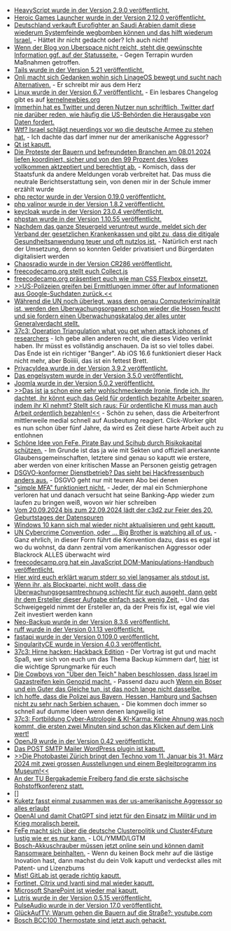 * [HeavyScript wurde in der Version 2.9.0 veröffentlicht.](https://github.com/Heavybullets8/heavy_script/releases/tag/v2.9.0)
* [Heroic Games Launcher wurde in der Version 2.12.0 veröffentlicht.](https://github.com/Heroic-Games-Launcher/HeroicGamesLauncher/releases/tag/v2.12.0)
* [Deutschland verkauft Eurofighter an Saudi Arabien damit diese wiederum Systemfeinde wegbomben können und das hilft wiederum Israel.](http://blog.fefe.de/?ts=9b65faa9) - Hättet ihr nicht gedacht oder? Ich auch nicht!
* [Wenn der Blog von Uberspace nicht reicht, steht die gewünschte Information ggf. auf der Statusseite.](https://is.uberspace.online/) - Gegen Terrapin wurden Maßnahmen getroffen.
* [Tails wurde in der Version 5.21 veröffentlicht.](https://www.linux-magazin.de/news/tails-5-21-behebt-fehler/)
* [Onli macht sich Gedanken wohin sich LinageOS bewegt und sucht nach Alternativen.](https://www.onli-blogging.de/2334/Warum-ich-2024-nach-Alternativen-zu-LineageOS-suchen-werde-von-Bankingapps-zu-Projektzustand-und-ausrichtung.html) - Er schreibt mir aus dem Herz
* [Linux wurde in der Version 6.7 veröffentlicht.](https://lwn.net/Articles/957098/) - Ein lesbares Changelog gibt es auf [kernelnewbies.org](https://kernelnewbies.org/Linux_6.7)
* [Immerhin hat es Twitter und deren Nutzer nun schriftlich, Twitter darf nie darüber reden, wie häufig die US-Behörden die Herausgabe von Daten fordert.](http://blog.fefe.de/?ts=9b629d04)
* [Wtf? Israel schlägt neuerdings vor wo die deutsche Armee zu stehen hat.](http://blog.fefe.de/?ts=9b62dcbc) - Ich dachte das darf immer nur der amerikanische Aggressor?
* [Qt ist kaputt.](http://blog.fefe.de/?ts=9b62d7f4)
* [Die Proteste der Bauern und befreundeten Branchen am 08.01.2024 liefen koordiniert, sicher und von den 99 Prozent des Volkes vollkommen aktzeptiert und berechtigt ab.](http://blog.fefe.de/?ts=9b62d112) - Komisch, dass der Staatsfunk da andere Meldungen vorab verbreitet hat. Das muss die neutrale Berichtserstattung sein, von denen mir in der Schule immer erzählt wurde
* [php rector wurde in der Version 0.19.0 veröffentlicht.](https://github.com/rectorphp/rector/releases/tag/0.19.0)
* [php valinor wurde in der Version 1.8.2 veröffentlicht.](https://github.com/CuyZ/Valinor/releases/tag/1.8.2)
* [keycloak wurde in der Version 23.0.4 veröffentlicht.](https://github.com/keycloak/keycloak/releases/tag/23.0.4)
* [phpstan wurde in der Version 1.10.55 veröffentlicht.](https://github.com/phpstan/phpstan/releases/tag/1.10.55)
* [Nachdem das ganze Steuergeld veruntreut wurde, meldet sich der Verband der gesetzlichen Krankenkassen und gibt zu, dass die ditigale Gesundheitsanwendung teuer und oft nutzlos ist.](https://www.borncity.com/blog/2024/01/09/verband-der-gesetzlichen-krankenkassen-gkv-digitale-gesundheitsanwendungen-diga-teuer-und-oft-nutzlos/) - Natürlich erst nach der Umsetzung, denn so konnten Gelder privatisiert und Bürgerdaten digitalisiert werden
* [Chaosradio wurde in der Version CR286 veröffentlicht.](https://chaosradio.de/cr286-dicke-bretter-diesmal-mit-internationaler-computerkriminalitaet)
* [freecodecamp.org stellt euch Collect.js](https://www.freecodecamp.org/news/work-with-javascript-arrays-objects-with-collect-js/)
* [freecodecamp.org präsentiert euch wie man CSS Flexbox einsetzt.](https://www.freecodecamp.org/news/break-out-elements-from-containers-using-flexbox/)
* [>>US-Polizeien greifen bei Ermittlungen immer öfter auf Informationen aus Google-Suchdaten zurück.<<](https://netzpolitik.org/2024/google-search-digitale-rasterfahndungen-durch-die-us-polizei/)
* [Während die UN noch überlegt, wass denn genau Computerkriminalität ist, werden den Überwachungsorganen schon wieder die Hosen feucht und sie fordern einen Überwachungskatalog der alles unter Generalverdacht stellt.](https://netzpolitik.org/2024/un-cybercrime-convention-der-vertrag-soll-einen-umfassenden-zugang-zu-daten-schaffen/)
* [37c3: Operation Triangulation what you get when attack iphones of researchers](https://media.ccc.de/v/37c3-11859-operation_triangulation_what_you_get_when_attack_iphones_of_researchers) - Ich gebe allen anderen recht, die dieses Video verlinkt haben. Ihr müsst es vollständig anschauen. Da ist so viel tolles dabei. Das Ende ist ein richtiger "Banger". Ab iOS 16.6 funktioniert dieser Hack nicht mehr, aber Boiiiii, das ist ein fettest Brett.
* [PrivacyIdea wurde in der Version 3.9.2 veröffentlicht.](https://github.com/privacyidea/privacyidea/releases/tag/v3.9.2)
* [Das engelsystem wurde in der Version 3.5.0 veröffentlicht.](https://github.com/engelsystem/engelsystem/releases/tag/v3.5.0)
* [Joomla wurde in der Version 5.0.2 veröffentlicht.](https://github.com/joomla/joomla-cms/releases/tag/5.0.2)
* [>>Das ist ja schon eine sehr wohlschmeckende Ironie, finde ich. Ihr dachtet, ihr könnt euch das Geld für ordentlich bezahlte Arbeiter sparen, indem ihr KI nehmt? Stellt sich raus: Für ordentliche KI muss man auch Arbeit ordentlich bezahlen!<<](http://blog.fefe.de/?ts=9b61f856) - Schön zu sehen, dass die Arbeiterfront mittlerweile medial schnell auf Ausbeutung reagiert. Click-Worker gibt es nun schon über fünf Jahre, da wird es Zeit diese harte Arbeit auch zu entlohnen
* [Schöne Idee von FeFe, Pirate Bay und Scihub durch Risikokapital schützen.](http://blog.fefe.de/?ts=9b60b97e) - Im Grunde ist das ja wie mit Sekten und offiziell anerkannte Glaubensgemeinschaften, letztere sind genau so kaputt wie erstere, aber werden von einer kritischen Masse an Personen geistig getragen
* [DSGVO-konformer Dienstbetrieb? Das sieht bei Hackfressenbuch anders aus.](https://noyb.eu/de/meta-ignores-users-right-easily-withdraw-consent) - DSGVO geht nur mit teurem Abo bei denen
* ["simple MFA" funktioniert nicht.](https://utcc.utoronto.ca/~cks/space/blog/tech/MFAIsBothSimpleAndWork) - Jeder, der mal ein Schmierphone verloren hat und danach versucht hat seine Banking-App wieder zum laufen zu bringen weiß, wovon wir hier schreiben
* [Vom 20.09.2024 bis zum 22.09.2024 lädt der c3d2 zur Feier des 20. Geburtstages der Datenspuren](https://events.ccc.de/2024/01/10/ds24-ankuendigung/)
* [Windows 10 kann sich mal wieder nicht aktualisieren und geht kaputt.](https://www.bleepingcomputer.com/news/microsoft/windows-10-kb5034441-security-update-fails-with-0x80070643-errors/)
* [UN Cybercrime Convention, oder ... Big Brother is watching all of us.](https://netzpolitik.org/2024/un-cybercrime-convention-wie-der-traum-eines-autoritaeren-staates/) - Ganz ehrlich, in dieser Form führt die Konvention dazu, dass es egal ist wo du wohnst, da dann zentral vom amerikanischen Aggressor oder Blackrock ALLES überwacht wird
* [freecodecamp.org hat ein JavaScript DOM-Manipulations-Handbuch veröffentlicht.](https://www.freecodecamp.org/news/the-javascript-dom-manipulation-handbook/)
* [Hier wird euch erklärt warum stderr so viel langsamer als stdout ist.](https://blog.orhun.dev/stdout-vs-stderr/)
* [Wenn ihr, als Blockpartei, nicht wollt, dass die Überwachungsgesamtrechnung schlecht für euch ausgeht, dann gebt ihr dem Ersteller dieser Aufgabe einfach sack wenig Zeit.](https://netzpolitik.org/2024/ueberwachungsgesamtrechnung-jetzt-gehts-los/) - Und das Schweigegeld nimmt der Ersteller an, da der Preis fix ist, egal wie viel Zeit investiert werden kann
* [Neo-Backup wurde in der Version 8.3.6 veröffentlicht.](https://github.com/NeoApplications/Neo-Backup/releases/tag/8.3.6)
* [ruff wurde in der Version 0.1.13 veröffentlicht.](https://github.com/astral-sh/ruff/releases/tag/v0.1.13)
* [fastapi wurde in der Version 0.109.0 veröffentlicht.](https://github.com/tiangolo/fastapi/releases/tag/0.109.0)
* [SingularityCE wurde in Version 4.0.3 veröffentlicht.](https://github.com/sylabs/singularity/releases/tag/v4.0.3)
* [37c3: Hirne hacken: Hackback Edition](https://media.ccc.de/v/37c3-12134-hirne_hacken_hackback_edition) - Der Vortrag ist gut und macht Spaß, wer sich von euch um das Thema Backup kümmern darf, [hier](https://media.ccc.de/v/37c3-12134-hirne_hacken_hackback_edition#t=1142) ist die wichtige Sprungmarke für euch
* [Die Cowboys von "Über den Teich" haben beschlossen, dass Israel im Gazastreifen kein Genozid macht.](http://blog.fefe.de/?ts=9b5ea942) - Passend dazu auch [Wenn ein Böser und ein Guter das Glei­che tun, ist das noch lan­ge nicht dasselbe.
](https://tuxproject.de/blog/2024/01/kurz-gefragt-8-christian-duerr/)
* [Ich hoffe, dass die Polizei aus Bayern, Hessen, Hamburg und Sachsen nicht zu sehr nach Serbien schauen.](http://blog.fefe.de/?ts=9b6112d4) - Die kommen doch immer so schnell auf dumme Ideen wenn denen langweilig ist
* [37c3: Fortbildung Cyber-Astrologie & KI-Karma: Keine Ahnung was noch kommt, die ersten zwei Minuten sind schon das Klicken auf dem Link wert!](https://media.ccc.de/v/37c3-12019-fortbildung_cyber-astrologie_ki-karma#t=92)
* [OpenJ9 wurde in der Version 0.42 veröffentlicht.](https://www.phoronix.com/news/Eclipse-OpenJ9-0.42)
* [Das POST SMTP Mailer WordPress plugin ist kaputt.](https://www.bleepingcomputer.com/news/security/over-150k-wordpress-sites-at-takeover-risk-via-vulnerable-plugin/)
* [>>Die Photobastei Zürich bringt den Techno vom 11. Januar bis 31. März 2024 mit zwei grossen Ausstellungen und einem Begleitprogramm ins Museum!<<](https://www.rave-strikes-back.de/?p=12114)
* [An der TU Bergakademie Freiberg fand die erste sächsische Rohstoffkonferenz statt.](https://www.mdr.de/video/mdr-videos/a/video-788798.html)
* []
* [Kuketz fasst einmal zusammen was der us-amerikanische Aggressor so alles erlaubt](https://www.kuketz-blog.de/jenseits-der-grenzen-ueberblick-ueber-das-us-geheimdienstrecht/)
* [OpenAI und damit ChatGPT sind jetzt für den Einsatz im Militär und im Krieg moralisch bereit.](https://theintercept.com/2024/01/12/open-ai-military-ban-chatgpt/)
* [FeFe macht sich über die deutsche Clusterpolitik und Cluster4Future lustig wie er es nur kann.](https://blog.fefe.de/?ts=9b5ffd65) - LOL/YMMD/LGTM
* [Bosch-Akkuschrauber müssen jetzt online sein und können damit Ransomware beinhalten.](https://blog.fefe.de/?ts=9b5ff8bc) - Wenn du keinen Bock mehr auf die lästige Inovation hast, dann machst du dein Volk kaputt und verdeckst alles mit Patent- und Lizenzbums
* [Mist! GitLab ist gerade richtig kaputt.](https://blog.fefe.de/?ts=9b5ff4d8)
* [Fortinet, Citrix und Ivanti sind mal wieder kaputt.](https://www.borncity.com/blog/2024/01/13/warnung-vor-schwachstellen-fortinet-ivanti-und-mehr-januar-2024/)
* [Microsoft SharePoint ist wieder mal kaputt.](https://www.borncity.com/blog/2024/01/13/microsoft-sharepoint-server-rce-schwachstelle-cve-2024-21318-patchen-und-alte-cve-2023-29357-wird-angegriffen/)
* [Lutris wurde in der Version 0.5.15 veröffentlicht.](https://www.phoronix.com/news/Lutris-0.5.15-Released)
* [PulseAudio wurde in der Version 17.0 veröffentlicht.](https://www.phoronix.com/news/PulseAudio-17.0-Released)
* [GlückAufTV: Warum gehen die Bauern auf die Straße?: youtube.com](https://www.youtube.com/watch?v=CDNBVHbX7VU)
* [Bosch BCC100 Thermostate sind jetzt auch gehackt.](https://www.borncity.com/blog/2024/01/14/bitdefender-findet-schwachstellen-in-bosch-bcc100-thermostaten/)
